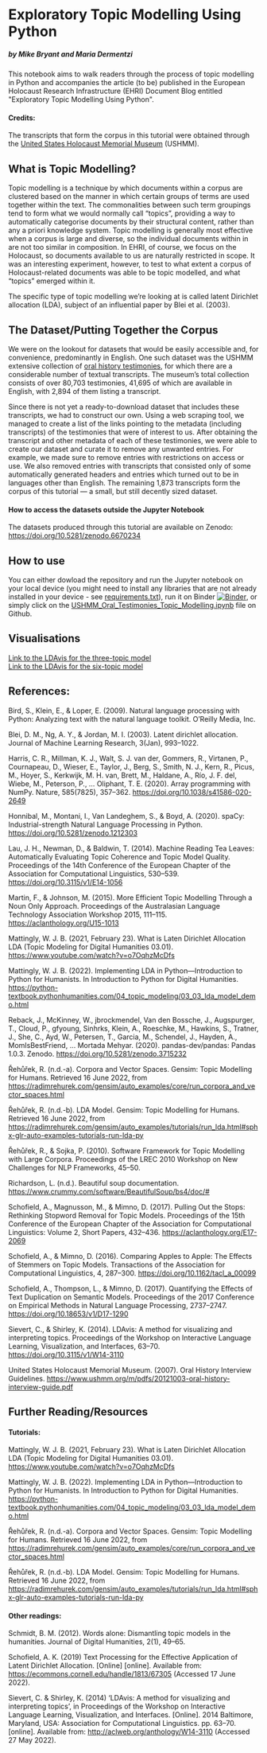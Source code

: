 # Exploratory Topic Modelling Using Python
##### by Mike Bryant and Maria Dermentzi 

This notebook aims to walk readers through the process of topic modelling in Python and accompanies the article (to be) published in the European Holocaust Research Infrastructure (EHRI) Document Blog entitled "Exploratory Topic Modelling Using Python".

#### Credits:
The transcripts that form the corpus in this tutorial were obtained through the [United States Holocaust Memorial Museum](https://www.ushmm.org/) (USHMM).

## What is Topic Modelling?
Topic modelling is a technique by which documents within a corpus are clustered based on the manner in which certain groups of terms are used together within the text. The commonalities between such term groupings tend to form what we would normally call “topics”, providing a way to automatically categorise documents by their structural content, rather than any a priori knowledge system. Topic modelling is generally most effective when a corpus is large and diverse, so the individual documents within in are not too similar in composition. In EHRI, of course, we focus on the Holocaust, so documents available to us are naturally restricted in scope. It was an interesting experiment, however, to test to what extent a corpus of Holocaust-related documents was able to be topic modelled, and what “topics” emerged within it.

The specific type of topic modelling we’re looking at is called latent Dirichlet allocation (LDA), subject of an influential paper by Blei et al. (2003).

## The Dataset/Putting Together the Corpus
We were on the lookout for datasets that would be easily accessible and, for convenience, predominantly in English. One such dataset was the USHMM extensive collection of [oral history testimonies](https://www.ushmm.org/online/oral-history/detail.php?SurveyId=226&letter=U&ord=127), for which there are a considerable number of textual transcripts. The museum’s total collection consists of over 80,703 testimonies, 41,695 of which are available in English, with 2,894 of them listing a transcript.  

Since there is not yet a ready-to-download dataset that includes these transcripts, we had to construct our own. Using a web scraping tool, we managed to create a list of the links pointing to the metadata (including transcripts) of the testimonies that were of interest to us. After obtaining the transcript and other metadata of each of these testimonies, we were able to create our dataset and curate it to remove any unwanted entries. For example, we made sure to remove entries with restrictions on access or use. We also removed entries with transcripts that consisted only of some automatically generated headers and entries which turned out to be in languages other than English. The remaining 1,873 transcripts form the corpus of this tutorial — a small, but still decently sized dataset.

#### How to access the datasets outside the Jupyter Notebook
The datasets produced through this tutorial are available on Zenodo:
https://doi.org/10.5281/zenodo.6670234

## How to use
You can either dowload the repository and run the Jupyter notebook on your local device (you might need to install any libraries that are not already installed in your device - see [requirements.txt](/requirements.txt)), run it on Binder [![Binder](https://mybinder.org/badge_logo.svg)](https://mybinder.org/v2/gh/mdermentzi/ehri-topic-modelling-guide/HEAD?labpath=USHMM_Oral_Testimonies_Topic_Modelling.ipynb), or simply click on the [USHMM_Oral_Testimonies_Topic_Modelling.ipynb](/USHMM_Oral_Testimonies_Topic_Modelling.ipynb) file on Github.

## Visualisations
[Link to the LDAvis for the three-topic model](https://mdermentzi.github.io/ehri-topic-modelling-guide/model_3_topics.html#topic=1&lambda=0.6&term=)  
[Link to the LDAvis for the six-topic model](https://mdermentzi.github.io/ehri-topic-modelling-guide/model_6_topics.html#topic=1&lambda=0.6&term=)

## References:

Bird, S., Klein, E., & Loper, E. (2009). Natural language processing with Python: Analyzing text with the natural language toolkit.  O’Reilly Media, Inc.

Blei, D. M., Ng, A. Y., & Jordan, M. I. (2003). Latent dirichlet allocation. Journal of Machine Learning Research, 3(Jan), 993–1022.

Harris, C. R., Millman, K. J., Walt, S. J. van der, Gommers, R., Virtanen, P., Cournapeau, D., Wieser, E., Taylor, J., Berg, S., Smith, N. J., Kern, R., Picus, M., Hoyer, S., Kerkwijk, M. H. van, Brett, M., Haldane, A., Río, J. F. del, Wiebe, M., Peterson, P., … Oliphant, T. E. (2020). Array programming with NumPy. Nature, 585(7825), 357–362. https://doi.org/10.1038/s41586-020-2649

Honnibal, M., Montani, I., Van Landeghem, S., & Boyd, A. (2020). spaCy: Industrial-strength Natural Language Processing in Python. https://doi.org/10.5281/zenodo.1212303

Lau, J. H., Newman, D., & Baldwin, T. (2014). Machine Reading Tea Leaves: Automatically Evaluating Topic Coherence and Topic Model Quality. Proceedings of the 14th Conference of the European Chapter of the Association for Computational Linguistics, 530–539. https://doi.org/10.3115/v1/E14-1056

Martin, F., & Johnson, M. (2015). More Efficient Topic Modelling Through a Noun Only Approach. Proceedings of the Australasian Language Technology Association Workshop 2015, 111–115. https://aclanthology.org/U15-1013

Mattingly, W. J. B. (2021, February 23). What is Laten Dirichlet Allocation LDA (Topic Modeling for Digital Humanities 03.01). https://www.youtube.com/watch?v=o7OqhzMcDfs

Mattingly, W. J. B. (2022). Implementing LDA in Python—Introduction to Python for Humanists. In Introduction to Python for Digital Humanities. https://python-textbook.pythonhumanities.com/04_topic_modeling/03_03_lda_model_demo.html

Reback, J., McKinney, W., jbrockmendel, Van den Bossche, J., Augspurger, T., Cloud, P., gfyoung, Sinhrks, Klein, A., Roeschke, M., Hawkins, S., Tratner, J., She, C., Ayd, W., Petersen, T., Garcia, M., Schendel, J., Hayden, A., MomIsBestFriend, … Mortada Mehyar. (2020). pandas-dev/pandas: Pandas 1.0.3. Zenodo. https://doi.org/10.5281/zenodo.3715232

Řehůřek, R. (n.d.-a). Corpora and Vector Spaces. Gensim: Topic Modelling for Humans. Retrieved 16 June 2022, from https://radimrehurek.com/gensim/auto_examples/core/run_corpora_and_vector_spaces.html

Řehůřek, R. (n.d.-b). LDA Model. Gensim: Topic Modelling for Humans. Retrieved 16 June 2022, from https://radimrehurek.com/gensim/auto_examples/tutorials/run_lda.html#sphx-glr-auto-examples-tutorials-run-lda-py

Řehůřek, R., & Sojka, P. (2010). Software Framework for Topic Modelling with Large Corpora. Proceedings of the LREC 2010 Workshop on New Challenges for NLP Frameworks, 45–50.

Richardson, L. (n.d.). Beautiful soup documentation. https://www.crummy.com/software/BeautifulSoup/bs4/doc/#

Schofield, A., Magnusson, M., & Mimno, D. (2017). Pulling Out the Stops: Rethinking Stopword Removal for Topic Models. Proceedings of the 15th Conference of the European Chapter of the Association for Computational Linguistics: Volume 2, Short Papers, 432–436. https://aclanthology.org/E17-2069

Schofield, A., & Mimno, D. (2016). Comparing Apples to Apple: The Effects of Stemmers on Topic Models. Transactions of the Association for Computational Linguistics, 4, 287–300. https://doi.org/10.1162/tacl_a_00099

Schofield, A., Thompson, L., & Mimno, D. (2017). Quantifying the Effects of Text Duplication on Semantic Models. Proceedings of the 2017 Conference on Empirical Methods in Natural Language Processing, 2737–2747. https://doi.org/10.18653/v1/D17-1290

Sievert, C., & Shirley, K. (2014). LDAvis: A method for visualizing and interpreting topics. Proceedings of the Workshop on Interactive Language Learning, Visualization, and Interfaces, 63–70. https://doi.org/10.3115/v1/W14-3110

United States Holocaust Memorial Museum. (2007). Oral History Interview Guidelines. https://www.ushmm.org/m/pdfs/20121003-oral-history-interview-guide.pdf

## Further Reading/Resources

#### Tutorials:
Mattingly, W. J. B. (2021, February 23). What is Laten Dirichlet Allocation LDA (Topic Modeling for Digital Humanities 03.01). https://www.youtube.com/watch?v=o7OqhzMcDfs

Mattingly, W. J. B. (2022). Implementing LDA in Python—Introduction to Python for Humanists. In Introduction to Python for Digital Humanities. https://python-textbook.pythonhumanities.com/04_topic_modeling/03_03_lda_model_demo.html

Řehůřek, R. (n.d.-a). Corpora and Vector Spaces. Gensim: Topic Modelling for Humans. Retrieved 16 June 2022, from https://radimrehurek.com/gensim/auto_examples/core/run_corpora_and_vector_spaces.html

Řehůřek, R. (n.d.-b). LDA Model. Gensim: Topic Modelling for Humans. Retrieved 16 June 2022, from https://radimrehurek.com/gensim/auto_examples/tutorials/run_lda.html#sphx-glr-auto-examples-tutorials-run-lda-py

#### Other readings:
Schmidt, B. M. (2012). Words alone: Dismantling topic models in the humanities. Journal of Digital Humanities, 2(1), 49–65.

Schofield, A. K. (2019) Text Processing for the Effective Application of Latent Dirichlet Allocation. [Online] [online]. Available from: https://ecommons.cornell.edu/handle/1813/67305 (Accessed 17 June 2022).

Sievert, C. & Shirley, K. (2014) ‘LDAvis: A method for visualizing and interpreting topics’, in Proceedings of the Workshop on Interactive Language Learning, Visualization, and Interfaces. [Online]. 2014 Baltimore, Maryland, USA: Association for Computational Linguistics. pp. 63–70. [online]. Available from: http://aclweb.org/anthology/W14-3110 (Accessed 27 May 2022).